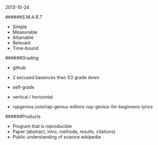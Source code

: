 2013-10-24

######S.M.A.R.T
+ Simple
+ Measurable
+ Attainable
+ Relevant
+ Time-bound

######Grading
+ github
+ 2 excused basences then 1/2 grade down
+ self-grade
+ vertical / horizontal

+ rapgenius.com/rap-genius-editors-rap-genius-for-beginners-lyrics

######Products
+ Program that is reproducible
+ Paper (abstract, intro, methods, results, citations)
+ Public understanding of science wikipedia
